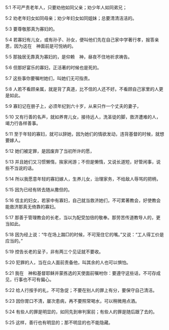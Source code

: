 <a id="1"></a>5:1  不可严责老年人，只要劝他如同父亲；劝少年人如同弟兄；  

<a id="2"></a>5:2  劝老年妇女如同母亲；劝少年妇女如同姐妹；总要清清洁洁的。  

<a id="3"></a>5:3  要尊敬那真为寡妇的。  

<a id="4"></a>5:4  若寡妇有儿女，或有孙子、孙女，便叫他们先在自己家中学著行孝，报答亲恩，因为这在　神面前是可悦纳的。  

<a id="5"></a>5:5  那独居无靠真为寡妇的，是仰赖　神，昼夜不住地祈求祷告。  

<a id="6"></a>5:6  但那好宴乐的寡妇，正活著的时候也是死的。  

<a id="7"></a>5:7  这些事你要嘱咐她们，叫她们无可指责。  

<a id="8"></a>5:8  人若不看顾亲属，就是背了真道，比不信的人还不好。不看顾自己家里的人更是如此。  

<a id="9"></a>5:9  寡妇记在册子上，必须年纪到六十岁，从来只作一个丈夫的妻子，  

<a id="10"></a>5:10  又有行善的名声，就如养育儿女，接待远人，洗圣徒的脚，救济遭难的人，竭力行各样善事。  

<a id="11"></a>5:11  至于年轻的寡妇，就可以辞她，因为她们的情欲发动，违背基督的时候，就想要嫁人。  

<a id="12"></a>5:12  她们被定罪，是因废弃了当初所许的愿，  

<a id="13"></a>5:13  并且她们又习惯懒惰，挨家闲游；不但是懒惰，又说长道短，好管闲事，说些不当说的话。  

<a id="14"></a>5:14  所以我愿意年轻的寡妇嫁人，生养儿女，治理家务，不给敌人辱骂的把柄，  

<a id="15"></a>5:15  因为已经有转去随从撒但的。  

<a id="16"></a>5:16  信主的妇女，若家中有寡妇，自己就当救济她们，不可累著教会，好使教会能救济那真无倚靠的寡妇。  

<a id="17"></a>5:17  那善于管理教会的长老，当以为配受加倍的敬奉。那劳苦传道教导人的，更当如此。  

<a id="18"></a>5:18  因为经上说：“牛在场上踹□的时候，不可笼住它的嘴。”又说：“工人得工价是应当的。”  

<a id="19"></a>5:19  控告长老的呈子，非有两三个见证就不要收。  

<a id="20"></a>5:20  犯罪的人，当在众人面前责备他，叫其余的人也可以惧怕。  

<a id="21"></a>5:21  我在　神和基督耶稣并蒙拣选的天使面前嘱咐你：要遵守这些话，不可存成见，行事也不可有偏心。  

<a id="22"></a>5:22  给人行按手的礼，不可急促；不要在别人的罪上有分，要保守自己清洁。  

<a id="23"></a>5:23  因你胃口不清，屡次患病，再不要照常喝水，可以稍微用点酒。  

<a id="24"></a>5:24  有些人的罪是明显的，如同先到审判案前；有些人的罪是随后跟了去的。  

<a id="25"></a>5:25  这样，善行也有明显的；那不明显的也不能隐藏。  
